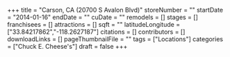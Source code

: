+++
title = "Carson, CA (20700 S Avalon Blvd)"
storeNumber = ""
startDate = "2014-01-16"
endDate = ""
cuDate = ""
remodels = []
stages = []
franchisees = []
attractions = []
sqft = ""
latitudeLongitude = ["33.84217862","-118.2627187"]
citations = []
contributors = []
downloadLinks = []
pageThumbnailFile = ""
tags = ["Locations"]
categories = ["Chuck E. Cheese's"]
draft = false
+++

